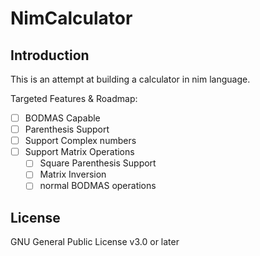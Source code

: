 # NimCalculator

## Introduction

This is an attempt at building a calculator in nim language.

Targeted Features & Roadmap:

- [ ] BODMAS Capable
- [ ] Parenthesis Support
- [ ] Support Complex numbers
- [ ] Support Matrix Operations
  - [ ] Square Parenthesis Support
  - [ ] Matrix Inversion
  - [ ] normal BODMAS operations

## License

GNU General Public License v3.0 or later
